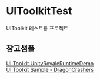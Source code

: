 # UIToolkitTest

UIToolkit 테스트용 프로젝트

## 참고샘플   
[UI Toolkit UnityRoyaleRuntimeDemo](https://github.com/Unity-Technologies/UIToolkitUnityRoyaleRuntimeDemo)   
[UI Toolkit Sample - DragonCrashers](https://assetstore.unity.com/packages/essentials/tutorial-projects/ui-toolkit-sample-dragon-crashers-231178?locale=ko-KR)
